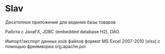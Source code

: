 # Slav
Десктопное приложение для ведения базы товаров

Работа с JavaFX, JDBC (embedded database H2), DAO.

Импорт/экспорт данных из/в файлов формат MS Excel 2007-2010 (xlsx) с помощью фреймворка org.apache.poi
